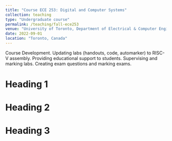 ```yaml
---
title: "Course ECE 253: Digital and Computer Systems"
collection: teaching
type: "Undergraduate course"
permalink: /teaching/fall-ece253
venue: "University of Toronto, Department of Electrical & Computer Engineering"
date: 2022-09-01
location: "Toronto, Canada"
---
```


Course Development. Updating labs (handouts, code, automarker) to RISC-V assembly. Providing educational support to students. Supervising and marking labs. Creating exam questions and marking exams.

Heading 1
======

Heading 2
======

Heading 3
======